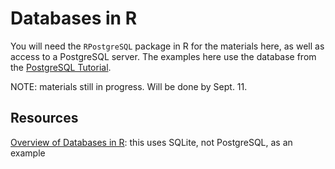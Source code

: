 # Databases in R

You will need the `RPostgreSQL` package in R for the materials here, as well as access to a PostgreSQL server.  The examples here use the database from the [PostgreSQL Tutorial](http://www.postgresqltutorial.com/).

NOTE: materials still in progress.  Will be done by Sept. 11.

## Resources

[Overview of Databases in R](https://rstudio-pubs-static.s3.amazonaws.com/52614_1fa12c657ba7492092bd538205d7f02e.html): this uses SQLite, not PostgreSQL, as an example
